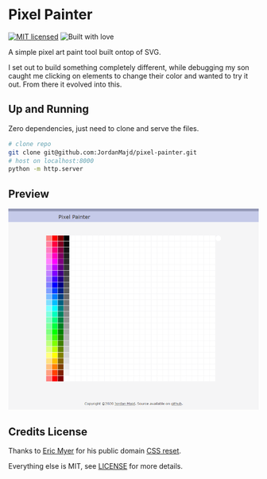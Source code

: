 # Pixel Painter
[![MIT licensed](https://img.shields.io/badge/license-MIT-blue.svg)](/LICENSE)
![Built with love](https://img.shields.io/badge/built%20with-%E2%9D%A4-FF8080.svg)

A simple pixel art paint tool built ontop of SVG.

I set out to build something completely different, while debugging my son caught me clicking on elements to change their color and wanted to try it out. From there it evolved into this.


## Up and Running

Zero dependencies, just need to clone and serve the files.

```sh
# clone repo
git clone git@github.com:JordanMajd/pixel-painter.git
# host on localhost:8000
python -m http.server 
```


## Preview

![Picture of Pixel Painter](/res/screenshot.png)


## Credits License

Thanks to [Eric Myer](https://meyerweb.com/) for his public domain [CSS reset](https://meyerweb.com/eric/tools/css/reset/).

Everything else is MIT, see [LICENSE](/LICENSE) for more details.
